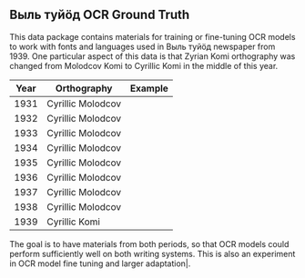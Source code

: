 ## Выль туйӧд OCR Ground Truth

This data package contains materials for training or fine-tuning OCR models to work with fonts and languages used in Выль туйӧд newspaper from 1939. One particular aspect of this data is that Zyrian Komi orthography was changed from Molodcov Komi to Cyrillic Komi in the middle of this year. 

| Year        | Orthography           | Example |
|------------ |----------------------| ---------|
|1931         |  Cyrillic Molodcov   |          |
|1932         |  Cyrillic Molodcov   |          |
|1933         |  Cyrillic Molodcov   |          |
|1934         |  Cyrillic Molodcov   |          |
|1935         |  Cyrillic Molodcov   |          |
|1936         |  Cyrillic Molodcov   |          |
|1937         |  Cyrillic Molodcov   |          |
|1938         |  Cyrillic Molodcov   |          |
|1939         |  Cyrillic Komi       |          |

The goal is to have materials from both periods, so that OCR models could perform sufficiently well on both writing systems. This is also an experiment in OCR model fine tuning and larger adaptation|.
